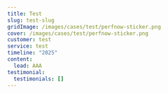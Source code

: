 ```yaml
---
title: Test
slug: test-slug
gridImage: /images/cases/test/perfnow-sticker.png
cover: /images/cases/test/perfnow-sticker.png
customer: test
service: test
timeline: "2025"
content:
  lead: A﻿AA
testimonial:
  testimonials: []
---
```

